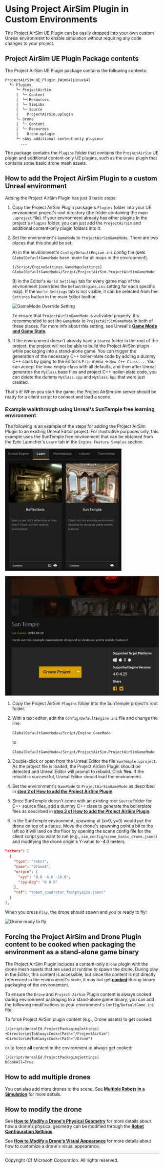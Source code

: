 # Using Project AirSim Plugin in Custom Environments

The Project AirSim UE Plugin can be easily dropped into your own custom Unreal environment to enable simulation without requiring any code changes to your project.

## Project AirSim UE Plugin Package contents

The Project AirSim UE Plugin package contains the following contents:

```
ProjectAirSim_UE_Plugin_{Win64|Linux64}
  └─ Plugins
     └─ ProjectAirSim
     |  └─ Content
     |  └─ Resources
     |  └─ SimLibs
     |  └─ Source
     |    ProjectAirSim.uplugin
     └─ Drone
     |  └─ Content
     |  └─ Resources
     |    Drone.uplugin
     └─ <Any additional content-only plugins>
       ...
```

The package contains the `Plugins` folder that contains the `ProjectAirSim` UE plugin and additional content-only UE plugins, such as the `Drone` plugin that contains some basic drone mesh assets.

## How to add the Project AirSim Plugin to a custom Unreal environment

Adding the Project AirSim Plugin has just 3 basic steps:

1. Copy the Project AirSim Plugin package's `Plugins` folder into your UE environment project's root directory (the folder containing the main `.uproject` file). If your environment already has other plugins in the project's `Plugins` folder, you can just add the `ProjectAirSim` and additional content-only plugin folders into it.

2. Set the environment's `GameMode` to `ProjectAirSimGameMode`. There are two places that this should be set:

    A) in the environment's `Config/DefaultEngine.ini` config file (sets `GlobalDefaultGameMode` base mode for all maps in the environment).

    ```
    [/Script/EngineSettings.GameMapsSettings]
    GlobalDefaultGameMode=/Script/ProjectAirSim.ProjectAirSimGameMode
    ```

    B) in the Editor's `World Settings` tab for every game map of the environment (overrides the `DefaultEngine.ini` setting for each specific map). If the `World Settings` tab is not visible, it can be selected from the `Settings` button in the main Editor toolbar.

    ![GameMode Override Setting](images/projectairsim_plugin_game_mode_override.jpg)

    To ensure that `ProjectAirSimGameMode` is activated properly, it's recommended to set the `GameMode` to `ProjectAirSimGameMode` in both of these places. For more info about this setting, see Unreal's **[Game Mode and Game State](https://docs.unrealengine.com/en-US/Gameplay/Framework/GameMode/index.html)**.

3. If the environment doesn't already have a `Source` folder in the root of the project, the project will not be able to build the Project AirSim plugin while packaging into a stand-alone game. You can trigger the generation of the necessary C++ boiler-plate code by adding a dummy C++ class by going to the Editor's `File` menu -> `New C++ Class...`. You can accept the `None` empty class with all defaults, and then after Unreal generates the `MyClass` base files and project C++ boiler-plate code, you can delete the dummy `MyClass.cpp` and `MyClass.hpp` that were just created.

That's it! When you start the game, the Project AirSim sim server should be ready for a client script to connect and load a scene.

### Example walkthrough using Unreal's SunTemple free learning environment

The following is an example of the steps for adding the Project AirSim Plugin to an existing Unreal Editor project.  For illustrative purposes only, this example uses the SunTemple free environment that can be obtained from the Epic Launcher's `Learn` tab in the `Engine Feature Samples` section.

  ![Epic Launcher Learn Section](images/epic_learn_suntemple.jpg)

  ![SunTemple Content Details](images/epic_learn_suntemple_create.jpg)

1. Copy the Project AirSim `Plugins` folder into the SunTemple project's root folder.

2. With a text editor, edit the `Config/DefaultEngine.ini` file and change the line:

    `GlobalDefaultGameMode=/Script/Engine.GameMode`

    to

    `GlobalDefaultGameMode=/Script/ProjectAirSim.ProjectAirSimGameMode`

3. Double-click or open from the Unreal Editor the file `SunTemple.uproject`. As the project file is loaded, the Project AirSim Plugin should be detected and Unreal Editor will prompt to rebuild. Click **Yes**.  If the rebuild is successful, Unreal Editor should load the environment.

4. Set the environment's `GameMode` to `ProjectAirSimGameMode` as described in **[step 2 of How to add the Project AirSim Plugin](#how-to-add-the-projectairsim-plugin-to-a-custom-unreal-environment)**.

5. Since SunTemple doesn't come with an existing root `Source` folder for C++ source files, add a dummy C++ class to generate the boilerplate files as described in **[step 3 of How to add the Project AirSim Plugin](#how-to-add-the-projectairsim-plugin-to-a-custom-unreal-environment)**.

6. In the SunTemple environment, spawning at (x=0, y=0) would put the drone on top of a statue.  Move the drone's spawning point a bit to the left so it will land on the floor by opening the scene config file for the client script you want to run (e.g., `sim_config/scene_basic_drone.jsonc`) and modifying the drone origin's Y-value to -4.0 meters.

``` json
"actors": [
  {
    "type": "robot",
    "name": "Drone1",
    "origin": {
      "xyz": "0.0 -4.0 -10.0",
      "rpy-deg": "0 0 0"
    },
    "ref": "robot_quadrotor_fastphysics.jsonc"
  }
],
```

When you press `Play`, the drone should spawn and you're ready to fly!

![Drone ready to fly](images/projectairsim_plugin_spawn_Yneg4m.jpg)

## Forcing the Project AirSim and Drone Plugin content to be cooked when packaging the environment as a stand-alone game binary

The Project AirSim Plugin includes a content-only `Drone` plugin with the drone mesh assets that are used at runtime to spawn the drone. During play in the Editor, this content is accessible, but since the content is not directly referenced in the environment's code, it may not get **[cooked](https://docs.unrealengine.com/en-US/Engine/Deployment/Cooking/index.html)** during binary packaging of the environement.

To ensure the `Drone` and `Project AirSim` Plugin content is always cooked during environment packaging to a stand-alone game binary, you can add the following modifications to your environment's `Config/DefaultGame.ini` file:

To force Project AirSim plugin content (e.g., Drone assets) to get cooked:
```
[/Script/UnrealEd.ProjectPackagingSettings]
+DirectoriesToAlwaysCook=(Path="/ProjectAirSim")
+DirectoriesToAlwaysCook=(Path="/Drone")
```

or to force **all** content in the environment to always get cooked:

```
[/Script/UnrealEd.ProjectPackagingSettings]
bCookAll=True
```

## How to add multiple drones

You can also add more drones to the scene. See **[Multiple Robots in a Simulation](multiple_robots.md)** for more details.

## How to modify the drone

See **[How to Modify a Drone's Physical Geometry](modify_drone_physical.md)** for more details about how a drone's physical geometry can be modified through the **[Robot Configuration Settings](config_robot.md)**.

See **[How to Modify a Drone's Visual Appearance](modify_drone_visual.md)** for more details about how to customize a drone's visual appearance.

---

Copyright (C) Microsoft Corporation.  All rights reserved.
